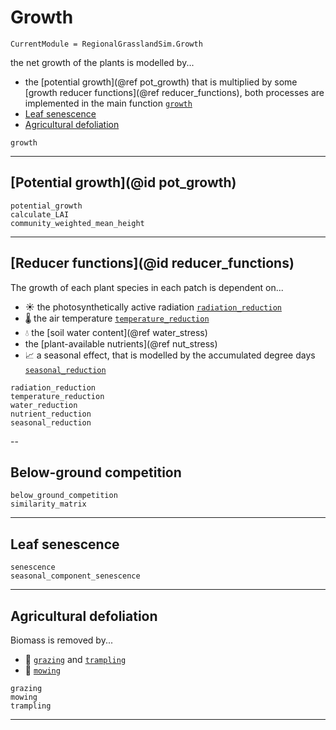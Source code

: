 # Growth

```@meta
CurrentModule = RegionalGrasslandSim.Growth
```

the net growth of the plants is modelled by...
- the [potential growth](@ref pot_growth) that is multiplied by some [growth reducer functions](@ref reducer_functions), both processes are implemented in the main function [`growth`](@ref)
- [Leaf senescence](@ref)
- [Agricultural defoliation](@ref)

```@docs
growth
```

---
## [Potential growth](@id pot_growth)

```@docs
potential_growth
calculate_LAI
community_weighted_mean_height
```

----
## [Reducer functions](@id reducer_functions)
The growth of each plant species in each patch is dependent on... 
- ☀ the photosynthetically active radiation [`radiation_reduction`](@ref)
- 🌡 the air temperature [`temperature_reduction`](@ref)
- 💧 the [soil water content](@ref water_stress)
- the [plant-available nutrients](@ref nut_stress)
- 📈 a seasonal effect, that is modelled by the accumulated degree days [`seasonal_reduction`](@ref)


```@docs
radiation_reduction
temperature_reduction
water_reduction
nutrient_reduction
seasonal_reduction
```
--

## Below-ground competition

```@docs
below_ground_competition
similarity_matrix
```
--- 
## Leaf senescence

```@docs
senescence
seasonal_component_senescence
```

---
## Agricultural defoliation

Biomass is removed by...
- 🐄 [`grazing`](@ref) and [`trampling`](@ref)
- 🚜 [`mowing`](@ref)


```@docs
grazing
mowing
trampling
```
--- 
